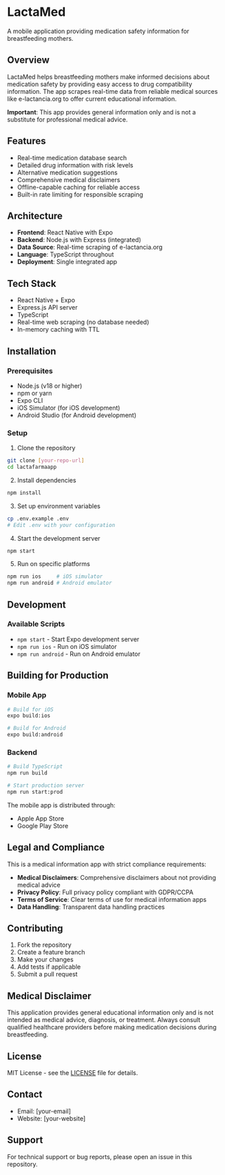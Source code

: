 # LactaMed

A mobile application providing medication safety information for breastfeeding mothers.

## Overview

LactaMed helps breastfeeding mothers make informed decisions about medication safety by providing easy access to drug compatibility information. The app scrapes real-time data from reliable medical sources like e-lactancia.org to offer current educational information.

**Important**: This app provides general information only and is not a substitute for professional medical advice.

## Features

- Real-time medication database search
- Detailed drug information with risk levels
- Alternative medication suggestions
- Comprehensive medical disclaimers
- Offline-capable caching for reliable access
- Built-in rate limiting for responsible scraping

## Architecture

- **Frontend**: React Native with Expo
- **Backend**: Node.js with Express (integrated)
- **Data Source**: Real-time scraping of e-lactancia.org
- **Language**: TypeScript throughout
- **Deployment**: Single integrated app

## Tech Stack

- React Native + Expo
- Express.js API server
- TypeScript
- Real-time web scraping (no database needed)
- In-memory caching with TTL

## Installation

### Prerequisites

- Node.js (v18 or higher)
- npm or yarn
- Expo CLI
- iOS Simulator (for iOS development)
- Android Studio (for Android development)

### Setup

1. Clone the repository
```bash
git clone [your-repo-url]
cd lactafarmaapp
```

2. Install dependencies
```bash
npm install
```

3. Set up environment variables
```bash
cp .env.example .env
# Edit .env with your configuration
```

4. Start the development server
```bash
npm start
```

5. Run on specific platforms
```bash
npm run ios     # iOS simulator
npm run android # Android emulator
```

## Development

### Available Scripts

- `npm start` - Start Expo development server
- `npm run ios` - Run on iOS simulator
- `npm run android` - Run on Android emulator

## Building for Production

### Mobile App
```bash
# Build for iOS
expo build:ios

# Build for Android
expo build:android
```

### Backend
```bash
# Build TypeScript
npm run build

# Start production server
npm run start:prod
```

The mobile app is distributed through:
- Apple App Store
- Google Play Store

## Legal and Compliance

This is a medical information app with strict compliance requirements:

- **Medical Disclaimers**: Comprehensive disclaimers about not providing medical advice
- **Privacy Policy**: Full privacy policy compliant with GDPR/CCPA
- **Terms of Service**: Clear terms of use for medical information apps
- **Data Handling**: Transparent data handling practices

## Contributing

1. Fork the repository
2. Create a feature branch
3. Make your changes
4. Add tests if applicable
5. Submit a pull request

## Medical Disclaimer

This application provides general educational information only and is not intended as medical advice, diagnosis, or treatment. Always consult qualified healthcare providers before making medication decisions during breastfeeding.

## License

MIT License - see the [LICENSE](LICENSE) file for details.

## Contact

- Email: [your-email]
- Website: [your-website]

## Support

For technical support or bug reports, please open an issue in this repository.
